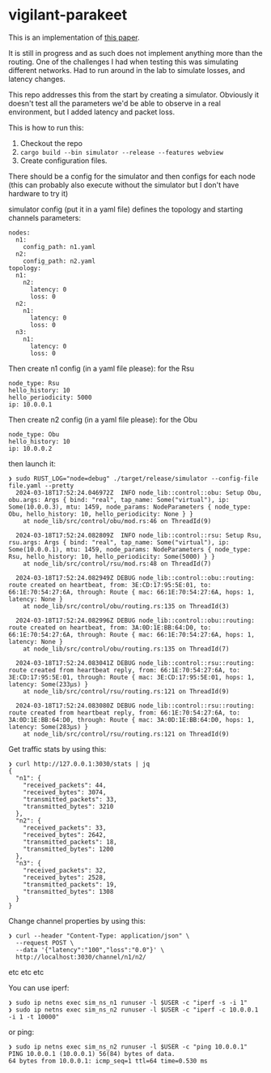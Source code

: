 # vigilant-parakeet

This is an implementation of [this paper](https://www.researchgate.net/publication/286923369_L3_Security_in_Vehicular_Networks).

It is still in progress and as such does not implement anything more than the routing.
One of the challenges I had when testing this was simulating different networks. Had to run around in the lab to simulate losses, and latency changes.

This repo addresses this from the start by creating a simulator.
Obviously it doesn't test all the parameters we'd be able to observe in a real environment, but I added latency and packet loss.

This is how to run this:
1. Checkout the repo
2. `cargo build --bin simulator --release --features webview`
3. Create configuration files.

There should be a config for the simulator and then configs for each node (this can probably also execute without the simulator but I don't have hardware to try it)

simulator config (put it in a yaml file) defines the topology and starting channels parameters:
```
nodes: 
  n1:
    config_path: n1.yaml
  n2:
    config_path: n2.yaml
topology:
  n1:
    n2:
      latency: 0
      loss: 0
  n2:
    n1:
      latency: 0
      loss: 0
  n3:
    n1:
      latency: 0
      loss: 0
```

Then create n1 config (in a yaml file please):
for the Rsu
```
node_type: Rsu
hello_history: 10
hello_periodicity: 5000
ip: 10.0.0.1
```

Then create n2 config (in a yaml file please):
for the Obu
```
node_type: Obu
hello_history: 10
ip: 10.0.0.2
```

then launch it:
```
❯ sudo RUST_LOG="node=debug" ./target/release/simulator --config-file file.yaml --pretty
  2024-03-18T17:52:24.046972Z  INFO node_lib::control::obu: Setup Obu, obu.args: Args { bind: "real", tap_name: Some("virtual"), ip: Some(10.0.0.3), mtu: 1459, node_params: NodeParameters { node_type: Obu, hello_history: 10, hello_periodicity: None } }
    at node_lib/src/control/obu/mod.rs:46 on ThreadId(9)

  2024-03-18T17:52:24.082809Z  INFO node_lib::control::rsu: Setup Rsu, rsu.args: Args { bind: "real", tap_name: Some("virtual"), ip: Some(10.0.0.1), mtu: 1459, node_params: NodeParameters { node_type: Rsu, hello_history: 10, hello_periodicity: Some(5000) } }
    at node_lib/src/control/rsu/mod.rs:48 on ThreadId(7)

  2024-03-18T17:52:24.082949Z DEBUG node_lib::control::obu::routing: route created on heartbeat, from: 3E:CD:17:95:5E:01, to: 66:1E:70:54:27:6A, through: Route { mac: 66:1E:70:54:27:6A, hops: 1, latency: None }
    at node_lib/src/control/obu/routing.rs:135 on ThreadId(3)

  2024-03-18T17:52:24.082996Z DEBUG node_lib::control::obu::routing: route created on heartbeat, from: 3A:0D:1E:BB:64:D0, to: 66:1E:70:54:27:6A, through: Route { mac: 66:1E:70:54:27:6A, hops: 1, latency: None }
    at node_lib/src/control/obu/routing.rs:135 on ThreadId(7)

  2024-03-18T17:52:24.083041Z DEBUG node_lib::control::rsu::routing: route created from heartbeat reply, from: 66:1E:70:54:27:6A, to: 3E:CD:17:95:5E:01, through: Route { mac: 3E:CD:17:95:5E:01, hops: 1, latency: Some(233µs) }
    at node_lib/src/control/rsu/routing.rs:121 on ThreadId(9)

  2024-03-18T17:52:24.083080Z DEBUG node_lib::control::rsu::routing: route created from heartbeat reply, from: 66:1E:70:54:27:6A, to: 3A:0D:1E:BB:64:D0, through: Route { mac: 3A:0D:1E:BB:64:D0, hops: 1, latency: Some(283µs) }
    at node_lib/src/control/rsu/routing.rs:121 on ThreadId(9)
```

Get traffic stats by using this:
```
❯ curl http://127.0.0.1:3030/stats | jq
{
  "n1": {
    "received_packets": 44,
    "received_bytes": 3074,
    "transmitted_packets": 33,
    "transmitted_bytes": 3210
  },
  "n2": {
    "received_packets": 33,
    "received_bytes": 2642,
    "transmitted_packets": 18,
    "transmitted_bytes": 1200
  },
  "n3": {
    "received_packets": 32,
    "received_bytes": 2528,
    "transmitted_packets": 19,
    "transmitted_bytes": 1308
  }
}
```

Change channel properties by using this:
```
❯ curl --header "Content-Type: application/json" \
  --request POST \
  --data '{"latency":"100","loss":"0.0"}' \
  http://localhost:3030/channel/n1/n2/
```

etc etc etc

You can use iperf:
```
❯ sudo ip netns exec sim_ns_n1 runuser -l $USER -c "iperf -s -i 1"
❯ sudo ip netns exec sim_ns_n2 runuser -l $USER -c "iperf -c 10.0.0.1 -i 1 -t 10000"
```

or ping:
```
❯ sudo ip netns exec sim_ns_n2 runuser -l $USER -c "ping 10.0.0.1"
PING 10.0.0.1 (10.0.0.1) 56(84) bytes of data.
64 bytes from 10.0.0.1: icmp_seq=1 ttl=64 time=0.530 ms
```

